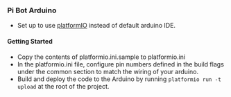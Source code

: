 ### Pi Bot Arduino

- Set up to use [platformIO](https://platformio.org/install/cli) instead of default arduino IDE.


#### Getting Started
- Copy the contents of platformio.ini.sample to platformio.ini 
- In the platformio.ini file, configure pin numbers defined in the build flags under the common section to match the wiring of your arduino.
- Build and deploy the code to the Arduino by running  `platformio run -t upload` at the root of the project.